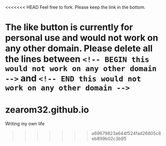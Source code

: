 <<<<<<< HEAD
Feel free to fork.
Please keep the link in the bottom.

The like button is currently for personal use and would not work on any other domain.
Please delete all the lines between `<!-- BEGIN this would not work on any other domain -->` and `<!-- END this would not work on any other domain -->`
=======
# zearom32.github.io
Writing my own life
>>>>>>> a69679823a644f524fad26805c8eb899b02c3b95
